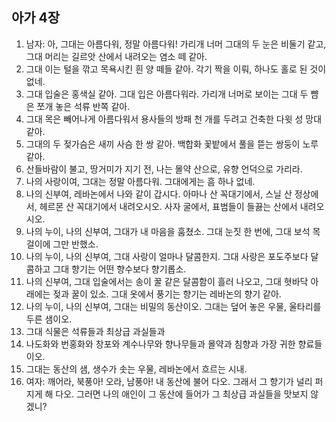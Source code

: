 ## 아가 4장

1. 남자: 아, 그대는 아름다워, 정말 아름다워! 가리개 너머 그대의 두 눈은 비둘기 같고, 그대 머리는 길르앗 산에서 내려오는 염소 떼 같아.
2. 그대 이는 털을 깎고 목욕시킨 흰 양 떼들 같아. 각기 짝을 이뤄, 하나도 홀로 된 것이 없네.
3. 그대 입술은 홍색실 같아. 그대 입은 아름다워라. 가리개 너머로 보이는 그대 두 뺨은 쪼개 놓은 석류 반쪽 같아.
4. 그대 목은 빼어나게 아름다워서 용사들의 방패 천 개를 두려고 건축한 다윗 성 망대 같아.
5. 그대의 두 젖가슴은 새끼 사슴 한 쌍 같아. 백합화 꽃밭에서 풀을 뜯는 쌍둥이 노루 같아.
6. 산들바람이 불고, 땅거미가 지기 전, 나는 몰약 산으로, 유향 언덕으로 가리라.
7. 나의 사랑이여, 그대는 정말 아름다워. 그대에게는 흠 하나 없네.
8. 나의 신부여, 레바논에서 나와 같이 갑시다. 아마나 산 꼭대기에서, 스닐 산 정상에서, 헤르몬 산 꼭대기에서 내려오시오. 사자 굴에서, 표범들이 들끓는 산에서 내려오시오.
9. 나의 누이, 나의 신부여, 그대가 내 마음을 훔쳤소. 그대 눈짓 한 번에, 그대 보석 목걸이에 그만 반했소.
10. 나의 누이, 나의 신부여, 그대 사랑이 얼마나 달콤한지. 그대 사랑은 포도주보다 달콤하고 그대 향기는 어떤 향수보다 향기롭소.
11. 나의 신부여, 그대 입술에서는 송이 꿀 같은 달콤함이 흘러 나오고, 그대 혓바닥 아래에는 젖과 꿀이 있소. 그대 옷에서 풍기는 향기는 레바논의 향기 같아.
12. 나의 누이, 나의 신부여, 그대는 비밀의 동산이오. 그대는 덮어 놓은 우물, 울타리를 두른 샘이오.
13. 그대 식물은 석류들과 최상급 과실들과
14. 나도화와 번홍화와 창포와 계수나무와 향나무들과 몰약과 침향과 가장 귀한 향료들이오.
15. 그대는 동산의 샘, 생수가 솟는 우물, 레바논에서 흐르는 시내.
16. 여자: 깨어라, 북풍아! 오라, 남풍아! 내 동산에 불어 다오. 그래서 그 향기가 널리 퍼지게 해 다오. 그러면 나의 애인이 그 동산에 들어가 그 최상급 과실들을 맛보지 않겠니?